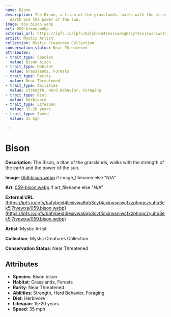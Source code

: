 ```yaml
---
name: Bison
description: The Bison, a titan of the grasslands, walks with the strength of the
  earth and the power of the sun.
image: 059.bison.webp
art: 059-bison.webp
external_url: https://ipfs.io/ipfs/bafybeid4lexivwa6qb3cyt4cxirwsniwcfxzphnqczyuhq3ek5j7rvewxa/059.bison.webp
artist: Mystic Artist
collection: Mystic Creatures Collection
conservation_status: Near Threatened
attributes:
- trait_type: Species
  value: Bison bison
- trait_type: Habitat
  value: Grasslands, Forests
- trait_type: Rarity
  value: Near Threatened
- trait_type: Abilities
  value: Strength, Herd Behavior, Foraging
- trait_type: Diet
  value: Herbivore
- trait_type: Lifespan
  value: 15-20 years
- trait_type: Speed
  value: 35 mph

---
```


# Bison

**Description**: The Bison, a titan of the grasslands, walks with the strength of the earth and the power of the sun.

**Image**: [059.bison.webp](./059.bison.webp) if image_filename else "N/A"

**Art**: [059-bison.webp](./059-bison.webp) if art_filename else "N/A"

**External URL**: [https://ipfs.io/ipfs/bafybeid4lexivwa6qb3cyt4cxirwsniwcfxzphnqczyuhq3ek5j7rvewxa/059.bison.webp](https://ipfs.io/ipfs/bafybeid4lexivwa6qb3cyt4cxirwsniwcfxzphnqczyuhq3ek5j7rvewxa/059.bison.webp)

**Artist**: Mystic Artist

**Collection**: Mystic Creatures Collection

**Conservation Status**: Near Threatened

## Attributes
- **Species**: Bison bison
- **Habitat**: Grasslands, Forests
- **Rarity**: Near Threatened
- **Abilities**: Strength, Herd Behavior, Foraging
- **Diet**: Herbivore
- **Lifespan**: 15-20 years
- **Speed**: 35 mph

